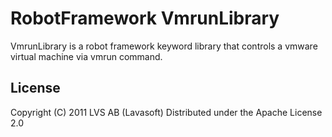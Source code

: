 # RobotFramework VmrunLibrary

VmrunLibrary is a robot framework keyword library that controls a vmware virtual machine via vmrun command.

## License

Copyright (C) 2011 LVS AB (Lavasoft)
Distributed under the Apache License 2.0
